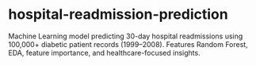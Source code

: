 # hospital-readmission-prediction
Machine Learning model predicting 30-day hospital readmissions using 100,000+ diabetic patient records (1999–2008). Features Random Forest, EDA, feature importance, and healthcare-focused insights.
